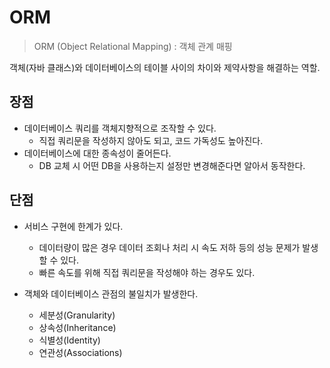 # ORM
>ORM (Object Relational Mapping) : 객체 관계 매핑

객체(자바 클래스)와 데이터베이스의 테이블 사이의 차이와 제약사항을 해결하는 역할.

## 장점
+ 데이터베이스 쿼리를 객체지향적으로 조작할 수 있다.
  + 직접 쿼리문을 작성하지 않아도 되고, 코드 가독성도 높아진다.
+ 데이터베이스에 대한 종속성이 줄어든다.
  + DB 교체 시 어떤 DB을 사용하는지 설정만 변경해준다면 알아서 동작한다.



## 단점
+ 서비스 구현에 한계가 있다.
  + 데이터량이 많은 경우 데이터 조회나 처리 시 속도 저하 등의 성능 문제가 발생할 수 있다.
  + 빠른 속도를 위해 직접 쿼리문을 작성해야 하는 경우도 있다.



+ 객체와 데이터베이스 관점의 불일치가 발생한다.
  + 세분성(Granularity)
  + 상속성(Inheritance)
  + 식별성(Identity)
  + 연관성(Associations)
